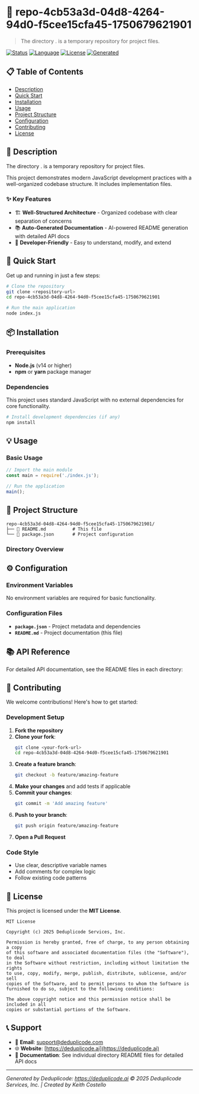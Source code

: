 # 🚀 repo-4cb53a3d-04d8-4264-94d0-f5cee15cfa45-1750679621901

> The directory . is a temporary repository for project files.

[![Status](https://img.shields.io/badge/Status-Active-brightgreen)](#)
[![Language](https://img.shields.io/badge/Language-JavaScript-blue)](#)
[![License](https://img.shields.io/badge/License-MIT-yellow)](#)
[![Generated](https://img.shields.io/badge/Generated-6/23/2025-orange)](#)

## 📋 Table of Contents

- [Description](#-description)
- [Quick Start](#-quick-start)
- [Installation](#-installation)
- [Usage](#-usage)
- [Project Structure](#-project-structure)
- [Configuration](#-configuration)
- [Contributing](#-contributing)
- [License](#-license)

## 📖 Description

The directory . is a temporary repository for project files.

This project demonstrates modern JavaScript development practices with a well-organized codebase structure. It includes implementation files.

### ✨ Key Features

- 🏗️ **Well-Structured Architecture** - Organized codebase with clear separation of concerns
- 📚 **Auto-Generated Documentation** - AI-powered README generation with detailed API docs
- 🔧 **Developer-Friendly** - Easy to understand, modify, and extend

## 🚀 Quick Start

Get up and running in just a few steps:

```bash
# Clone the repository
git clone <repository-url>
cd repo-4cb53a3d-04d8-4264-94d0-f5cee15cfa45-1750679621901

# Run the main application
node index.js
```

## 📦 Installation

### Prerequisites

- **Node.js** (v14 or higher)
- **npm** or **yarn** package manager

### Dependencies

This project uses standard JavaScript with no external dependencies for core functionality.

```bash
# Install development dependencies (if any)
npm install
```

## 💡 Usage

### Basic Usage

```javascript
// Import the main module
const main = require('./index.js');

// Run the application
main();
```

## 📁 Project Structure

```
repo-4cb53a3d-04d8-4264-94d0-f5cee15cfa45-1750679621901/
├── 📄 README.md          # This file
└── 📄 package.json       # Project configuration
```

### Directory Overview


## ⚙️ Configuration

### Environment Variables

No environment variables are required for basic functionality.

### Configuration Files

- **`package.json`** - Project metadata and dependencies
- **`README.md`** - Project documentation (this file)

## 📚 API Reference

For detailed API documentation, see the README files in each directory:


## 🤝 Contributing

We welcome contributions! Here's how to get started:

### Development Setup

1. **Fork the repository**
2. **Clone your fork**:
   ```bash
   git clone <your-fork-url>
   cd repo-4cb53a3d-04d8-4264-94d0-f5cee15cfa45-1750679621901
   ```
3. **Create a feature branch**:
   ```bash
   git checkout -b feature/amazing-feature
   ```
4. **Make your changes** and add tests if applicable
5. **Commit your changes**:
   ```bash
   git commit -m 'Add amazing feature'
   ```
6. **Push to your branch**:
   ```bash
   git push origin feature/amazing-feature
   ```
7. **Open a Pull Request**

### Code Style

- Use clear, descriptive variable names
- Add comments for complex logic
- Follow existing code patterns

## 📄 License

This project is licensed under the **MIT License**.

```
MIT License

Copyright (c) 2025 Deduplicode Services, Inc.

Permission is hereby granted, free of charge, to any person obtaining a copy
of this software and associated documentation files (the "Software"), to deal
in the Software without restriction, including without limitation the rights
to use, copy, modify, merge, publish, distribute, sublicense, and/or sell
copies of the Software, and to permit persons to whom the Software is
furnished to do so, subject to the following conditions:

The above copyright notice and this permission notice shall be included in all
copies or substantial portions of the Software.
```

## 📞 Support

- 📧 **Email**: support@deduplicode.com
- 🌐 **Website**: [https://deduplicode.ai](https://deduplicode.ai)
- 📖 **Documentation**: See individual directory README files for detailed API docs

---

*Generated by Deduplicode: https://deduplicode.ai*
*© 2025 Deduplicode Services, Inc. | Created by Keith Costello*
